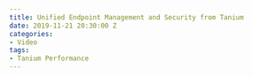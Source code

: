 ```yaml
---
title: Unified Endpoint Management and Security from Tanium
date: 2019-11-21 20:30:00 Z
categories:
- Video
tags:
- Tanium Performance
---
```


